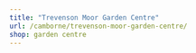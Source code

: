 ```yaml
---
title: "Trevenson Moor Garden Centre"
url: /camborne/trevenson-moor-garden-centre/
shop: garden centre
---
```

